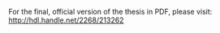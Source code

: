 For the final, official version of the thesis in PDF, please visit: http://hdl.handle.net/2268/213262
